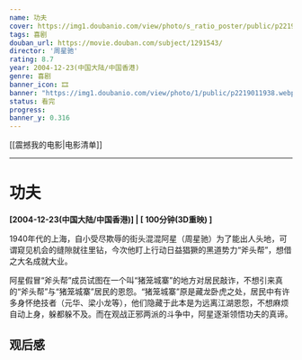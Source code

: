 ```yaml
---
name: 功夫
cover: https://img1.doubanio.com/view/photo/s_ratio_poster/public/p2219011938.webp
tags: 喜剧
douban_url: https://movie.douban.com/subject/1291543/
director: '周星驰'
rating: 8.7
year: 2004-12-23(中国大陆/中国香港)
genre: 喜剧
banner_icon: 🎞
banner: "https://img1.doubanio.com/view/photo/1/public/p2219011938.webp"
status: 看完
progress: 
banner_y: 0.316
---
```


[[震撼我的电影|电影清单]]

---

# 功夫

**[2004-12-23(中国大陆/中国香港)] | [ 100分钟(3D重映) ]** 

1940年代的上海，自小受尽欺辱的街头混混阿星（周星驰）为了能出人头地，可谓窥见机会的缝隙就往里钻，今次他盯上行动日益猖獗的黑道势力“斧头帮”，想借之大名成就大业。

















阿星假冒“斧头帮”成员试图在一个叫“猪笼城寨”的地方对居民敲诈，不想引来真的“斧头帮”与“猪笼城寨”居民的恩怨。“猪笼城寨”原是藏龙卧虎之处，居民中有许多身怀绝技者（元华、梁小龙等），他们隐藏于此本是为远离江湖恩怨，不想麻烦自动上身，躲都躲不及。而在观战正邪两派的斗争中，阿星逐渐领悟功夫的真谛。

## 观后感

